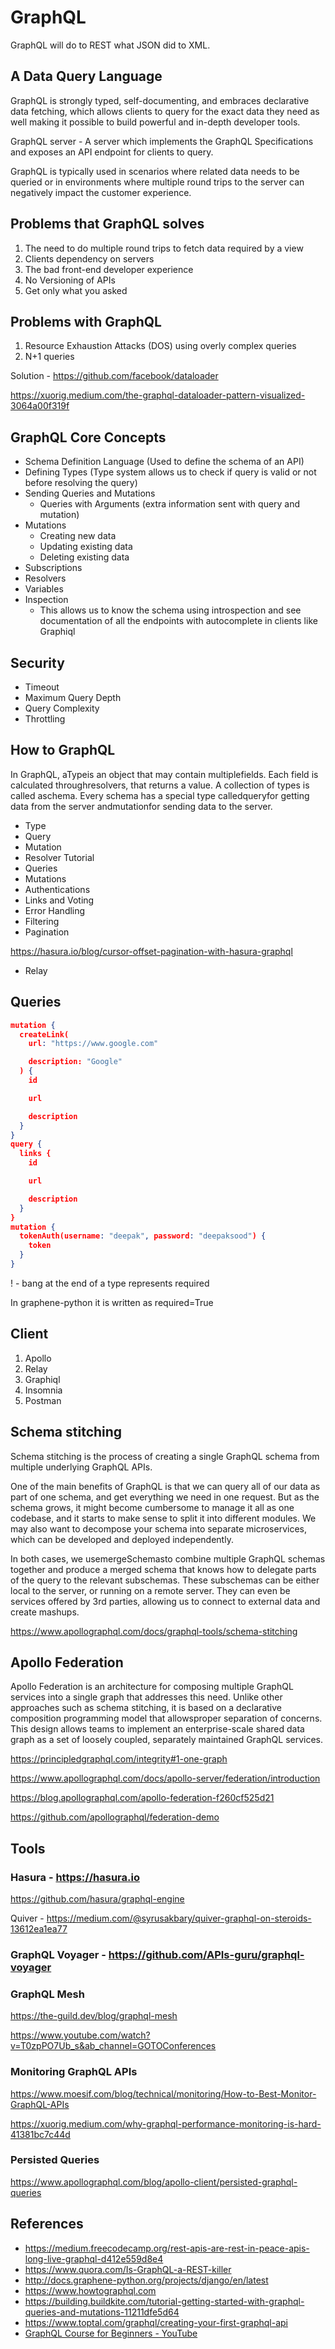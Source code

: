 # GraphQL

GraphQL will do to REST what JSON did to XML.

## A Data Query Language

GraphQL is strongly typed, self-documenting, and embraces declarative data fetching, which allows clients to query for the exact data they need as well making it possible to build powerful and in-depth developer tools.

GraphQL server - A server which implements the GraphQL Specifications and exposes an API endpoint for clients to query.

GraphQL is typically used in scenarios where related data needs to be queried or in environments where multiple round trips to the server can negatively impact the customer experience.

## Problems that GraphQL solves

1. The need to do multiple round trips to fetch data required by a view
2. Clients dependency on servers
3. The bad front-end developer experience
4. No Versioning of APIs
5. Get only what you asked

## Problems with GraphQL

1. Resource Exhaustion Attacks (DOS) using overly complex queries
2. N+1 queries

Solution - https://github.com/facebook/dataloader

https://xuorig.medium.com/the-graphql-dataloader-pattern-visualized-3064a00f319f

## GraphQL Core Concepts

- Schema Definition Language (Used to define the schema of an API)
- Defining Types (Type system allows us to check if query is valid or not before resolving the query)
- Sending Queries and Mutations
  - Queries with Arguments (extra information sent with query and mutation)
- Mutations
  - Creating new data
  - Updating existing data
  - Deleting existing data
- Subscriptions
- Resolvers
- Variables
- Inspection
  - This allows us to know the schema using introspection and see documentation of all the endpoints with autocomplete in clients like Graphiql

## Security

- Timeout
- Maximum Query Depth
- Query Complexity
- Throttling

## How to GraphQL

In GraphQL, aTypeis an object that may contain multiplefields. Each field is calculated throughresolvers, that returns a value. A collection of types is called aschema. Every schema has a special type calledqueryfor getting data from the server andmutationfor sending data to the server.

- Type
- Query
- Mutation
- Resolver
Tutorial
- Queries
- Mutations
- Authentications
- Links and Voting
- Error Handling
- Filtering
- Pagination

https://hasura.io/blog/cursor-offset-pagination-with-hasura-graphql

- Relay

## Queries

```json
mutation {
  createLink(
    url: "https://www.google.com"

    description: "Google"
  ) {
    id

    url

    description
  }
}
query {
  links {
    id

    url

    description
  }
}
mutation {
  tokenAuth(username: "deepak", password: "deepaksood") {
    token
  }
}
```

! - bang at the end of a type represents required

In graphene-python it is written as required=True

## Client

1. Apollo
2. Relay
3. Graphiql
4. Insomnia
5. Postman

## Schema stitching

Schema stitching is the process of creating a single GraphQL schema from multiple underlying GraphQL APIs.

One of the main benefits of GraphQL is that we can query all of our data as part of one schema, and get everything we need in one request. But as the schema grows, it might become cumbersome to manage it all as one codebase, and it starts to make sense to split it into different modules. We may also want to decompose your schema into separate microservices, which can be developed and deployed independently.

In both cases, we usemergeSchemasto combine multiple GraphQL schemas together and produce a merged schema that knows how to delegate parts of the query to the relevant subschemas. These subschemas can be either local to the server, or running on a remote server. They can even be services offered by 3rd parties, allowing us to connect to external data and create mashups.

https://www.apollographql.com/docs/graphql-tools/schema-stitching

## Apollo Federation

Apollo Federation is an architecture for composing multiple GraphQL services into a single graph that addresses this need. Unlike other approaches such as schema stitching, it is based on a declarative composition programming model that allowsproper separation of concerns. This design allows teams to implement an enterprise-scale shared data graph as a set of loosely coupled, separately maintained GraphQL services.

https://principledgraphql.com/integrity#1-one-graph

https://www.apollographql.com/docs/apollo-server/federation/introduction

https://blog.apollographql.com/apollo-federation-f260cf525d21

https://github.com/apollographql/federation-demo

## Tools

### Hasura - https://hasura.io

https://github.com/hasura/graphql-engine

Quiver - https://medium.com/@syrusakbary/quiver-graphql-on-steroids-13612ea1ea77

### GraphQL Voyager - https://github.com/APIs-guru/graphql-voyager

### GraphQL Mesh

https://the-guild.dev/blog/graphql-mesh

https://www.youtube.com/watch?v=T0zpPO7Ub_s&ab_channel=GOTOConferences

### Monitoring GraphQL APIs

https://www.moesif.com/blog/technical/monitoring/How-to-Best-Monitor-GraphQL-APIs

https://xuorig.medium.com/why-graphql-performance-monitoring-is-hard-41381bc7c44d

### Persisted Queries

https://www.apollographql.com/blog/apollo-client/persisted-graphql-queries

## References

- https://medium.freecodecamp.org/rest-apis-are-rest-in-peace-apis-long-live-graphql-d412e559d8e4
- https://www.quora.com/Is-GraphQL-a-REST-killer
- http://docs.graphene-python.org/projects/django/en/latest
- https://www.howtographql.com
- https://building.buildkite.com/tutorial-getting-started-with-graphql-queries-and-mutations-11211dfe5d64
- https://www.toptal.com/graphql/creating-your-first-graphql-api
- [GraphQL Course for Beginners - YouTube](https://www.youtube.com/watch?v=5199E50O7SI)

